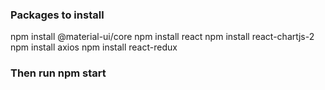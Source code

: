 ### Packages to install

npm install @material-ui/core
npm install react
npm install react-chartjs-2
npm install axios
npm install react-redux

### Then run npm start